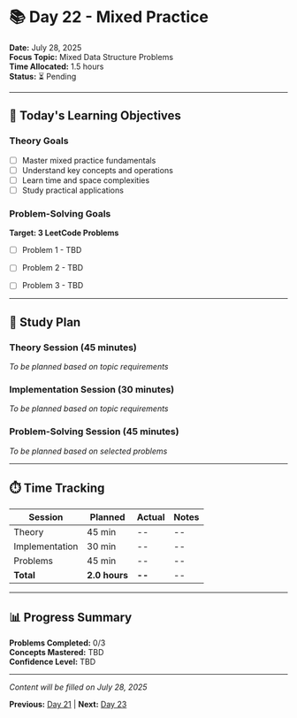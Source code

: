 # 📚 Day 22 - Mixed Practice

**Date:** July 28, 2025  
**Focus Topic:** Mixed Data Structure Problems  
**Time Allocated:** 1.5 hours  
**Status:** ⏳ Pending

---

## 🎯 Today's Learning Objectives

### Theory Goals
- [ ] Master mixed practice fundamentals
- [ ] Understand key concepts and operations
- [ ] Learn time and space complexities
- [ ] Study practical applications

### Problem-Solving Goals
**Target: 3 LeetCode Problems**
- [ ] Problem 1 - TBD
- [ ] Problem 2 - TBD
- [ ] Problem 3 - TBD


---

## 📖 Study Plan

### Theory Session (45 minutes)
*To be planned based on topic requirements*

### Implementation Session (30 minutes)  
*To be planned based on topic requirements*

### Problem-Solving Session (45 minutes)
*To be planned based on selected problems*

---

## ⏱️ Time Tracking

| Session | Planned | Actual | Notes |
|---------|---------|--------|-------|
| Theory | 45 min | -- | -- |
| Implementation | 30 min | -- | -- |
| Problems | 45 min | -- | -- |
| **Total** | **2.0 hours** | **--** | -- |

---

## 📊 Progress Summary

**Problems Completed:** 0/3  
**Concepts Mastered:** TBD  
**Confidence Level:** TBD

---

*Content will be filled on July 28, 2025*

**Previous:** [Day 21](day-21-*.md) | **Next:** [Day 23](day-23-*.md)
